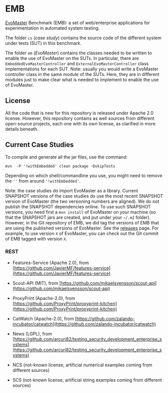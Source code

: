 # EMB
[EvoMaster](http://evomaster.org) Benchmark (EMB): 
a set of web/enterprise applications for experimentation in automated system testing.

The folder `cs` (*case study*) contains the source code of the different 
system under tests (SUT) in this benchmark.

The folder `em` (*EvoMaster*) contains the classes needed to be written to enable
the use of EvoMaster on the SUTs. 
In particular, there are `EmbeddedEvoMasterController` and
`ExternalEvoMasterController` class implementations for each SUT.
Note: usually you would write a EvoMaster controller class in the same module
of the SUTs. 
Here, they are in different modules just to make clear what is needed to implement
to enable the use of EvoMaster.


## License
All the code that is new for this repository is released under Apache 2.0 license. 
However, this repository contains as well sources from different open-source 
projects, each one with its own license, as clarified in more details beneath.

## Current Case Studies

To compile and generate all the jar files, use the command:

``mvn  -P '!withEmbedded' clean package -DskipTests`` 

Depending on which shell/commandline you use, you might need to remove the
 `''` from around `'!withEmbedded'`.


Note: the case studies do import EvoMaster as a library. Current SNAPSHOT
versions of the case studies do use the most recent SNAPSHOT version of EvoMaster
(the two versioning numbers are aligned).
We do not publish the SNAPSHOT dependencies online.
To use such SNAPSHOT versions, you need first a `mvn install` of EvoMaster on your 
machine (so that the SNAPSHOT jars are created, and put under your `~/.m2` folder).
However, in the Git repository of EMB, we did tag the versions of EMB that are
using the published versions of EvoMaster.
See the [releases](https://github.com/EMResearch/EMB/releases) page.
For example, to use version `X` of EvoMaster, you can check out the Git commit
of EMB tagged with version `X`. 

### REST

* Features-Service (Apache 2.0), from [https://github.com/JavierMF/features-service](https://github.com/JavierMF/features-service)  

* Scout-API (MIT), from [https://github.com/mikaelsvensson/scout-api](https://github.com/mikaelsvensson/scout-api)

* ProxyPrint (Apache-2.0), from [https://github.com/ProxyPrint/proxyprint-kitchen](https://github.com/ProxyPrint/proxyprint-kitchen)

* CatWatch (Apache-2.0), from [https://github.com/zalando-incubator/catwatch](https://github.com/zalando-incubator/catwatch)

<!---
Currently issues with MongoDB handling
* OCVN (MIT), from [https://github.com/devgateway/ocvn]()
-->

* News (LGPL), from [https://github.com/arcuri82/testing_security_development_enterprise_systems](https://github.com/arcuri82/testing_security_development_enterprise_systems) 

* NCS (not-known license, artificial numerical examples coming from different sources)
 
* SCS (not-known license, artificial string examples coming from different sources)

 
